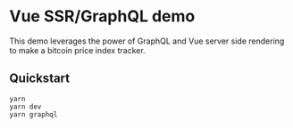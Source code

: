 # Vue SSR/GraphQL demo
This demo leverages the power of GraphQL and Vue server side rendering to make a bitcoin price index tracker.

## Quickstart
```
yarn
yarn dev
yarn graphql
```
